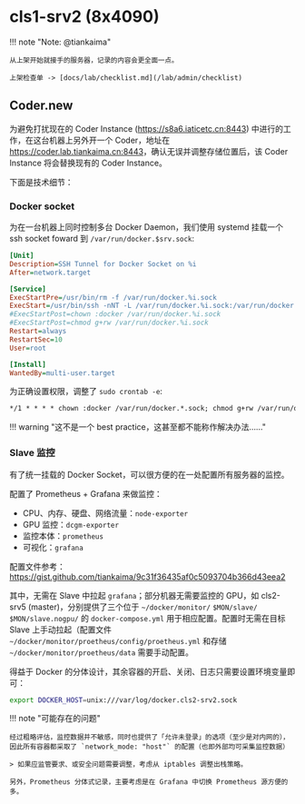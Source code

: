 # cls1-srv2 (8x4090)

!!! note "Note: @tiankaima"

    从上架开始就接手的服务器，记录的内容会更全面一点。

    上架检查单 -> [docs/lab/checklist.md](/lab/admin/checklist)

## Coder.new

为避免打扰现在的 Coder Instance (<https://s8a6.iaticetc.cn:8443>) 中进行的工作，在这台机器上另外开一个 Coder，地址在 <https://coder.lab.tiankaima.cn:8443>，确认无误并调整存储位置后，该 Coder Instance 将会替换现有的 Coder Instance。

下面是技术细节：

### Docker socket

为在一台机器上同时控制多台 Docker Daemon，我们使用 systemd 挂载一个 ssh socket foward 到 `/var/run/docker.$srv.sock`:

```ini title="/etc/systemd/system/docker-tunnel@$.service"
[Unit]
Description=SSH Tunnel for Docker Socket on %i
After=network.target

[Service]
ExecStartPre=/usr/bin/rm -f /var/run/docker.%i.sock
ExecStart=/usr/bin/ssh -nNT -L /var/run/docker.%i.sock:/var/run/docker.sock coder@%i
#ExecStartPost=chown :docker /var/run/docker.%i.sock
#ExecStartPost=chmod g+rw /var/run/docker.%i.sock
Restart=always
RestartSec=10
User=root

[Install]
WantedBy=multi-user.target
```

为正确设置权限，调整了 `sudo crontab -e`:

```txt
*/1 * * * * chown :docker /var/run/docker.*.sock; chmod g+rw /var/run/docker.*.sock
```

!!! warning "这不是一个 best practice，这甚至都不能称作解决办法……"

### Slave 监控

有了统一挂载的 Docker Socket，可以很方便的在一处配置所有服务器的监控。

配置了 Prometheus + Grafana 来做监控：

- CPU、内存、硬盘、网络流量：`node-exporter`
- GPU 监控：`dcgm-exporter`
- 监控本体：`prometheus`
- 可视化：`grafana`

配置文件参考：<https://gist.github.com/tiankaima/9c31f36435af0c5093704b366d43eea2>

其中，无需在 Slave 中拉起 `grafana`；部分机器无需要监控的 GPU，如 cls2-srv5 (master)，分别提供了三个位于 `~/docker/monitor/` `$MON/slave/` `$MON/slave.nogpu/` 的 `docker-compose.yml` 用于相应配置。配置时无需在目标 Slave 上手动拉起（配置文件 `~/docker/monitor/proetheus/config/proetheus.yml` 和存储 `~/docker/monitor/proetheus/data` 需要手动配置。

得益于 Docker 的分体设计，其余容器的开启、关闭、日志只需要设置环境变量即可：

```bash
export DOCKER_HOST=unix:///var/log/docker.cls2-srv2.sock
```

!!! note "可能存在的问题"

    经过粗略评估，监控数据并不敏感，同时也提供了「允许未登录」的选项（至少是对内网的），因此所有容器都采取了 `network_mode: "host"` 的配置（也即外部均可采集监控数据）

    > 如果应监管要求、或安全问题需要调整，考虑从 iptables 调整出栈策略。

    另外，Prometheus 分体式记录，主要考虑是在 Grafana 中切换 Prometheus 源方便的多。